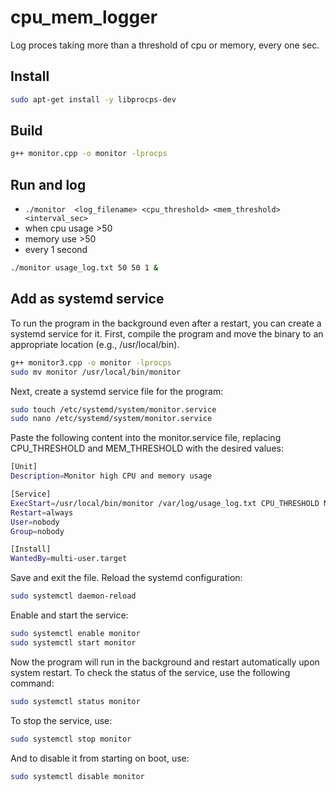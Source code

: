# cpu_mem_logger

Log proces taking more than a threshold of cpu or memory, every one sec.
 

## Install

```bash
sudo apt-get install -y libprocps-dev
```

## Build

```bash
g++ monitor.cpp -o monitor -lprocps
```

## Run and log 

- `./monitor  <log_filename> <cpu_threshold> <mem_threshold> <interval_sec>`
- when cpu usage >50
- memory use >50
- every 1 second

```bash
./monitor usage_log.txt 50 50 1 &
```

## Add as systemd service

To run the program in the background even after a restart, you can create a systemd service for it. First, compile the program and move the binary to an appropriate location (e.g., /usr/local/bin).

```bash
g++ monitor3.cpp -o monitor -lprocps
sudo mv monitor /usr/local/bin/monitor
```

Next, create a systemd service file for the program:

```bash
sudo touch /etc/systemd/system/monitor.service
sudo nano /etc/systemd/system/monitor.service
```

Paste the following content into the monitor.service file, replacing CPU_THRESHOLD and MEM_THRESHOLD with the desired values:

```bash
[Unit]
Description=Monitor high CPU and memory usage

[Service]
ExecStart=/usr/local/bin/monitor /var/log/usage_log.txt CPU_THRESHOLD MEM_THRESHOLD
Restart=always
User=nobody
Group=nobody

[Install]
WantedBy=multi-user.target
```

Save and exit the file. Reload the systemd configuration:

```bash
sudo systemctl daemon-reload
```
Enable and start the service:

```bash
sudo systemctl enable monitor
sudo systemctl start monitor
```

Now the program will run in the background and restart automatically upon system restart. To check the status of the service, use the following command:

```bash
sudo systemctl status monitor
```

To stop the service, use:

```bash
sudo systemctl stop monitor
```

And to disable it from starting on boot, use:

```bash
sudo systemctl disable monitor
```


